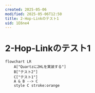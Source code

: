 ```yaml
---
created: 2025-05-06
modified: 2025-05-06T12:50
title: 2-Hop-Linkのテスト1
uid: 1E6ne4
---
```


# 2-Hop-Linkのテスト1

```mermaid
flowchart LR
    A["Quartzに2HLを実装する"]
    B["テスト2"]
    C["テスト1"]
    A & B --> C
    style C stroke:orange
```